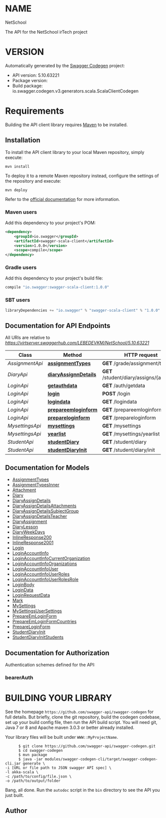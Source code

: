 # NAME

NetSchool

The API for the NetSchool irTech project

# VERSION

Automatically generated by the [Swagger Codegen](https://github.com/swagger-api/swagger-codegen) project:

- API version: 5.10.63221
- Package version: 
- Build package: io.swagger.codegen.v3.generators.scala.ScalaClientCodegen

# Requirements

Building the API client library requires [Maven](https://maven.apache.org/) to be installed.

## Installation

To install the API client library to your local Maven repository, simply execute:

```shell
mvn install
```

To deploy it to a remote Maven repository instead, configure the settings of the repository and execute:

```shell
mvn deploy
```

Refer to the [official documentation](https://maven.apache.org/plugins/maven-deploy-plugin/usage.html) for more information.

### Maven users

Add this dependency to your project's POM:

```xml
<dependency>
    <groupId>io.swagger</groupId>
    <artifactId>swagger-scala-client</artifactId>
    <version>1.0.0</version>
    <scope>compile</scope>
</dependency>
```

### Gradle users

Add this dependency to your project's build file:

```groovy
compile "io.swagger:swagger-scala-client:1.0.0"
```

### SBT users

```scala
libraryDependencies += "io.swagger" % "swagger-scala-client" % "1.0.0"
```

## Documentation for API Endpoints

All URIs are relative to *https://virtserver.swaggerhub.com/LEBEDEVKM/NetSchool/5.10.63221*

Class | Method | HTTP request | Description
------------ | ------------- | ------------- | -------------
*AssignmentApi* | [**assignmentTypes**](AssignmentApi.md#assignmentTypes) | **GET** /grade/assignment/types | 
*DiaryApi* | [**diaryAssignnDetails**](DiaryApi.md#diaryAssignnDetails) | **GET** /student/diary/assigns/{assignId} | 
*LoginApi* | [**getauthdata**](LoginApi.md#getauthdata) | **GET** /auth/getdata | 
*LoginApi* | [**login**](LoginApi.md#login) | **POST** /login | 
*LoginApi* | [**logindata**](LoginApi.md#logindata) | **GET** /logindata | 
*LoginApi* | [**prepareemloginform**](LoginApi.md#prepareemloginform) | **GET** /prepareemloginform | 
*LoginApi* | [**prepareloginform**](LoginApi.md#prepareloginform) | **GET** /prepareloginform | 
*MysettingsApi* | [**mysettings**](MysettingsApi.md#mysettings) | **GET** /mysettings | 
*MysettingsApi* | [**yearlist**](MysettingsApi.md#yearlist) | **GET** /mysettings/yearlist | 
*StudentApi* | [**studentDiary**](StudentApi.md#studentDiary) | **GET** /student/diary | 
*StudentApi* | [**studentDiaryInit**](StudentApi.md#studentDiaryInit) | **GET** /student/diary/init | 

## Documentation for Models

 - [AssignmentTypes](AssignmentTypes.md)
 - [AssignmentTypesInner](AssignmentTypesInner.md)
 - [Attachment](Attachment.md)
 - [Diary](Diary.md)
 - [DiaryAssignDetails](DiaryAssignDetails.md)
 - [DiaryAssignDetailsAttachments](DiaryAssignDetailsAttachments.md)
 - [DiaryAssignDetailsSubjectGroup](DiaryAssignDetailsSubjectGroup.md)
 - [DiaryAssignDetailsTeacher](DiaryAssignDetailsTeacher.md)
 - [DiaryAssignment](DiaryAssignment.md)
 - [DiaryLesson](DiaryLesson.md)
 - [DiaryWeekDays](DiaryWeekDays.md)
 - [InlineResponse200](InlineResponse200.md)
 - [InlineResponse2001](InlineResponse2001.md)
 - [Login](Login.md)
 - [LoginAccountInfo](LoginAccountInfo.md)
 - [LoginAccountInfoCurrentOrganization](LoginAccountInfoCurrentOrganization.md)
 - [LoginAccountInfoOrganizations](LoginAccountInfoOrganizations.md)
 - [LoginAccountInfoUser](LoginAccountInfoUser.md)
 - [LoginAccountInfoUserRoles](LoginAccountInfoUserRoles.md)
 - [LoginAccountInfoUserRolesRole](LoginAccountInfoUserRolesRole.md)
 - [LoginBody](LoginBody.md)
 - [LoginData](LoginData.md)
 - [LoginRequestData](LoginRequestData.md)
 - [Mark](Mark.md)
 - [MySettings](MySettings.md)
 - [MySettingsUserSettings](MySettingsUserSettings.md)
 - [PrepareEmLoginForm](PrepareEmLoginForm.md)
 - [PrepareEmLoginFormCountries](PrepareEmLoginFormCountries.md)
 - [PrepareLoginForm](PrepareLoginForm.md)
 - [StudentDiaryInit](StudentDiaryInit.md)
 - [StudentDiaryInitStudents](StudentDiaryInitStudents.md)

## Documentation for Authorization

Authentication schemes defined for the API:
### bearerAuth




# BUILDING YOUR LIBRARY

See the homepage `https://github.com/swagger-api/swagger-codegen` for full details.
But briefly, clone the git repository, build the codegen codebase, set up your build
config file, then run the API build script. You will need git, Java 7 or 8 and Apache
maven 3.0.3 or better already installed.

Your library files will be built under `WWW::MyProjectName`.

          $ git clone https://github.com/swagger-api/swagger-codegen.git
          $ cd swagger-codegen
          $ mvn package
          $ java -jar modules/swagger-codegen-cli/target/swagger-codegen-cli.jar generate \
    -i [URL or file path to JSON swagger API spec] \
    -l akka-scala \
    -c /path/to/config/file.json \
    -o /path/to/output/folder

Bang, all done. Run the `autodoc` script in the `bin` directory to see the API
you just built.

## Author



